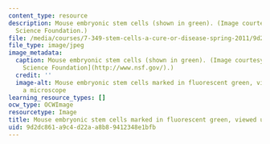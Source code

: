 ```yaml
---
content_type: resource
description: Mouse embryonic stem cells (shown in green). (Image courtesy of the National
  Science Foundation.)
file: /media/courses/7-349-stem-cells-a-cure-or-disease-spring-2011/9d2dc861a9c4d22aa8b89412348e1bfb_7-349s11.jpg
file_type: image/jpeg
image_metadata:
  caption: Mouse embryonic stem cells (shown in green). (Image courtesy of the [National
    Science Foundation](http://www.nsf.gov/).)
  credit: ''
  image-alt: Mouse embryonic stem cells marked in fluorescent green, viewed under
    a microscope
learning_resource_types: []
ocw_type: OCWImage
resourcetype: Image
title: Mouse embryonic stem cells marked in fluorescent green, viewed under a microscope
uid: 9d2dc861-a9c4-d22a-a8b8-9412348e1bfb
---
```


